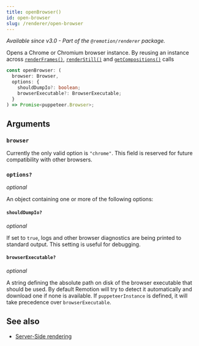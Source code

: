 ```yaml
---
title: openBrowser()
id: open-browser
slug: /renderer/open-browser
---
```


_Available since v3.0 - Part of the `@remotion/renderer` package._

Opens a Chrome or Chromium browser instance. By reusing an instance across [`renderFrames()`](/docs/renderer/render-frames), [`renderStill()`](/docs/renderer/render-still) and [`getCompositions()`](/docs/get-compositions) calls

```ts
const openBrowser: (
  browser: Browser,
  options: {
    shouldDumpIo?: boolean;
    browserExecutable?: BrowserExecutable;
  }
) => Promise<puppeteer.Browser>;
```

## Arguments

### `browser`

Currently the only valid option is `"chrome"`. This field is reserved for future compatibility with other browsers.

### `options?`

_optional_

An object containing one or more of the following options:

#### `shouldDumpIo?`

_optional_

If set to `true`, logs and other browser diagnostics are being printed to standard output. This setting is useful for debugging.

#### `browserExecutable?`

_optional_

A string defining the absolute path on disk of the browser executable that should be used. By default Remotion will try to detect it automatically and download one if none is available. If `puppeteerInstance` is defined, it will take precedence over `browserExecutable`.

## See also

- [Server-Side rendering](/docs/ssr)
